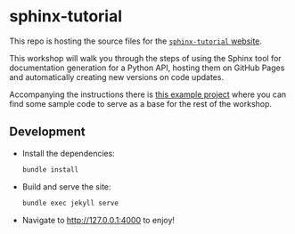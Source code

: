 # sphinx-tutorial

This repo is hosting the source files for the
[`sphinx-tutorial` website](https://olgarithms.github.io/sphinx-tutorial/).

This workshop will walk you through the steps of using the Sphinx tool for documentation
generation for a Python API, hosting them on GitHub Pages and automatically creating new versions
on code updates.

Accompanying the instructions there is
[this example project](https://github.com/aelsayed95/the-office) where you can find some sample
code to serve as a base for the rest of the workshop.

## Development

- Install the dependencies:

  ```sh
  bundle install
  ```

- Build and serve the site:

  ```sh
  bundle exec jekyll serve
  ```

- Navigate to http://127.0.0.1:4000 to enjoy!
